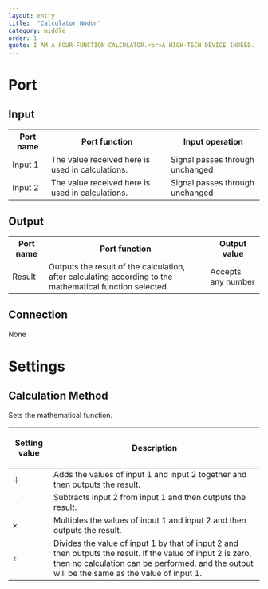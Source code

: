 ```yaml
---
layout: entry
title:  "Calculator Nodon"
category: middle
order: 1
quote: I AM A FOUR-FUNCTION CALCULATOR.<br>A HIGH-TECH DEVICE INDEED.
---
```

<h1>Port</h1>
<h2>Input</h2>
<table class="wrapped" style="letter-spacing: 0.0px;">
  <colgroup>
    <col />
    <col />
    <col />
  </colgroup>
  <tbody>
    <tr>
      <th>Port name</th>
      <th>Port function</th>
      <th>Input operation</th>
    </tr>
    <tr>
      <td label="Port name"><span>Input 1</span></td>
      <td label="Port function"><span>The value received here is used in calculations.</span></td>
      <td label="Input operation"><span>Signal passes through unchanged</span></td>
    </tr>
    <tr>
      <td label="Port name"><span>Input 2</span></td>
      <td label="Port function"><span>The value received here is used in calculations.</span></td>
      <td label="Input operation"><span>Signal passes through unchanged</span></td>
    </tr>
  </tbody>
</table>
<h2>Output</h2>
<table class="wrapped">
  <colgroup>
    <col />
    <col />
    <col />
  </colgroup>
  <tbody>
    <tr>
      <th>Port name</th>
      <th>Port function</th>
      <th>Output value</th>
    </tr>
    <tr>
      <td label="Port name"><span>Result</span></td>
      <td label="Port function"><span>Outputs the result of the calculation, after calculating according to the mathematical function selected.</span></td>
      <td label="Output value"><span>Accepts any number</span></td>
    </tr>
  </tbody>
</table>
<h2>Connection</h2>
<p>None</p>
<h1>Settings</h1>
<h2>Calculation Method</h2>
<p>Sets the mathematical function.</p>
<table class="wrapped">
  <colgroup>
    <col />
    <col />
  </colgroup>
  <thead>
    <tr>
      <th>
        <p>Setting value</p>
      </th>
      <th>
        <p>Description</p>
      </th>
    </tr>
  </thead>
  <tbody>
    <tr>
      <td label="Setting value"><span>＋</span></td>
      <td label="Description"><span>Adds the values of input 1 and input 2 together and then outputs the result.</span></td>
    </tr>
    <tr>
      <td label="Setting value"><span>－</span></td>
      <td label="Description"><span>Subtracts input 2 from input 1 and then outputs the result.</span></td>
    </tr>
    <tr>
      <td label="Setting value"><span>×</span></td>
      <td label="Description"><span>Multiples the values of input 1 and input 2 and then outputs the result.</span></td>
    </tr>
    <tr>
      <td label="Setting value"><span>÷</span></td>
      <td label="Description"><span>Divides the value of input 1 by that of input 2 and then outputs the result. If the value of input 2 is zero, then no calculation can be performed, and the output will be the same as the value of input 1.</span></td>
    </tr>
  </tbody>
</table>